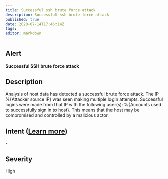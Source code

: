 ```yaml
---
title: Successful ssh brute force attack
description: Successful ssh brute force attack
published: true
date: 2020-07-14T17:46:14Z
tags:
editor: markdown
---
```


## Alert
**Successful SSH brute force attack**

## Description
Analysis of host data has detected a successful brute force attack. The IP %{Attacker source IP} was seen making multiple login attempts. Successful logins were made from that IP with the following user(s): %{Accounts used to successfully sign in to host}. This means that the host may be compromised and controlled by a malicious actor.

## Intent ([Learn more](/public/security/alerts/intentions.md))
\-

## Severity
High




